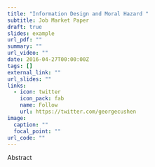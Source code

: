 ```yaml
---
title: "Information Design and Moral Hazard "
subtitle: Job Market Paper
draft: true
slides: example
url_pdf: ""
summary: ""
url_video: ""
date: 2016-04-27T00:00:00Z
tags: []
external_link: ""
url_slides: ""
links:
  - icon: twitter
    icon_pack: fab
    name: Follow
    url: https://twitter.com/georgecushen
image:
  caption: ""
  focal_point: ""
url_code: ""
---
```

Abstract